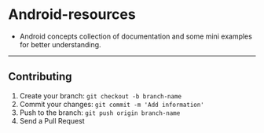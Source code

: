 # Android-resources

  - Android concepts collection of documentation and some mini examples for better understanding.
---
## Contributing
1. Create your branch: `git checkout -b branch-name`
2. Commit your changes: `git commit -m 'Add information'`
3. Push to the branch: `git push origin branch-name`
4. Send a Pull Request
